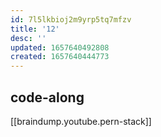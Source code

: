 ```yaml
---
id: 7l5lkbioj2m9yrp5tq7mfzv
title: '12'
desc: ''
updated: 1657640492808
created: 1657640444773
---
```


## code-along
[[braindump.youtube.pern-stack]]
